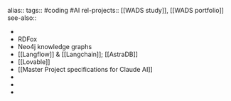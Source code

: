 alias::
tags:: #coding #AI 
rel-projects:: [[WADS study]], [[WADS portfolio]] 
see-also::

-
- RDFox
- Neo4j knowledge graphs
- [[Langflow]] & [[Langchain]]; [[AstraDB]]
- [[Lovable]]
- [[Master Project specifications for Claude AI]]
-
-
-